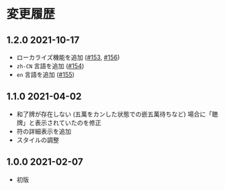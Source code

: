 # 変更履歴

## 1.2.0 2021-10-17

- ローカライズ機能を追加 ([#153](https://github.com/livewing/mahjong-calc/issues/153), [#156](https://github.com/livewing/mahjong-calc/issues/156))
- `zh-CN` 言語を追加 ([#154](https://github.com/livewing/mahjong-calc/pull/154))
- `en` 言語を追加 ([#155](https://github.com/livewing/mahjong-calc/pull/155))

## 1.1.0 2021-04-02

- 和了牌が存在しない (五萬をカンした状態での嵌五萬待ちなど) 場合に「聴牌」と表示されていたのを修正
- 符の詳細表示を追加
- スタイルの調整

## 1.0.0 2021-02-07

- 初版
